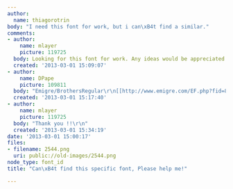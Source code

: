 ```yaml
---
author:
  name: thiagorotrin
body: "I need this font for work, but i can\xB4t find a similar."
comments:
- author:
    name: mlayer
    picture: 119725
  body: Looking for this font for work. Any ideas would be appreciated![img:sites/default/files/old-images/NEW-1_5332.jpg]
  created: '2013-03-01 15:09:07'
- author:
    name: DPape
    picture: 109811
  body: "Emigre/BrothersRegular\r\n[[http://www.emigre.com/EF.php?fid=83]][img:sites/default/files/old-images/new1_4150.jpg]"
  created: '2013-03-01 15:17:40'
- author:
    name: mlayer
    picture: 119725
  body: "Thank you !!\r\n"
  created: '2013-03-01 15:34:19'
date: '2013-03-01 15:00:17'
files:
- filename: 2544.png
  uri: public://old-images/2544.png
node_type: font_id
title: "Can\xB4t find this specific font, Please help me!"

---
```

